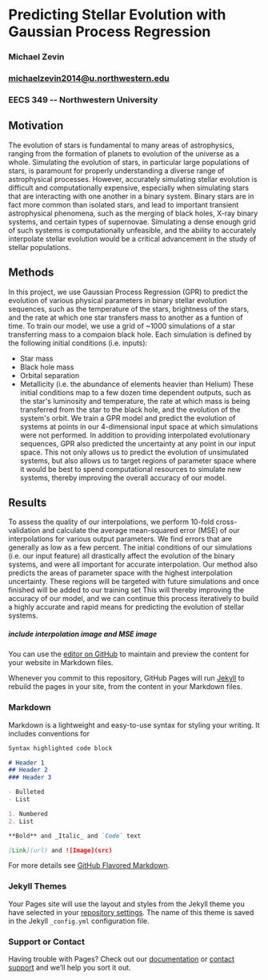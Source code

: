 # Predicting Stellar Evolution with Gaussian Process Regression
### Michael Zevin
### michaelzevin2014@u.northwestern.edu
### EECS 349 -- Northwestern University

## Motivation

The evolution of stars is fundamental to many areas of astrophysics, ranging from the formation of planets to evolution of the universe as a whole. 
Simulating the evolution of stars, in particular large populations of stars, is paramount for properly understanding a diverse range of astrophysical processes. 
However, accurately simulating stellar evolution is difficult and computationally expensive, especially when simulating stars that are interacting with one another in a binary system. 
Binary stars are in fact more common than isolated stars, and lead to important transient astrophysical phenomena, such as the merging of black holes, X-ray binary systems, and certain types of supernovae. 
Simulating a dense enough grid of such systems is computationally unfeasible, and the ability to accurately interpolate stellar evolution would be a critical advancement in the study of stellar populations. 

## Methods

In this project, we use Gaussian Process Regression (GPR) to predict the evolution of various physical parameters in binary stellar evolution sequences, such as the temperature of the stars, brightness of the stars, and the rate at which one star transfers mass to another as a funtion of time. 
To train our model, we use a grid of ~1000 simulations of a star transferring mass to a compaion black hole. 
Each simulation is defined by the following initial conditions (i.e. inputs):
- Star mass
- Black hole mass
- Orbital separation
- Metallicity (i.e. the abundance of elements heavier than Helium)
These initial conditions map to a few dozen time dependent outputs, such as the star's luminosity and temperature, the rate at which mass is being transferred from the star to the black hole, and the evolution of the system's orbit. 
We train a GPR model and predict the evolution of systems at points in our 4-dimensional input space at which simulations were not performed. 
In addition to providing interpolated evolutionary sequences, GPR also predicted the uncertainty at any point in our input space. 
This not only allows us to predict the evolution of unsimulated systems, but also allows us to target regions of parameter space where it would be best to spend computational resources to simulate new systems, thereby improving the overall accuracy of our model. 

## Results

To assess the quality of our interpolations, we perform 10-fold cross-validation and calculate the average mean-squared error (MSE) of our interpolations for various output parameters. 
We find errors that are generally as low as a few percent. 
The initial conditions of our simulations (i.e. our input feature) all drastically affect the evolution of the binary systems, and were all important for accurate interpolation. 
Our method also predicts the areas of parameter space with the highest interpolation uncertainty. 
These regions will be targeted with future simulations and once finished will be added to our training set
This will thereby improving the accuracy of our model, and we can continue this process iteratively to build a highly accurate and rapid means for predicting the evolution of stellar systems. 


##### include interpolation image and MSE image

You can use the [editor on GitHub](https://github.com/mzevin1/EECS349/edit/master/index.md) to maintain and preview the content for your website in Markdown files.

Whenever you commit to this repository, GitHub Pages will run [Jekyll](https://jekyllrb.com/) to rebuild the pages in your site, from the content in your Markdown files.

### Markdown

Markdown is a lightweight and easy-to-use syntax for styling your writing. It includes conventions for

```markdown
Syntax highlighted code block

# Header 1
## Header 2
### Header 3

- Bulleted
- List

1. Numbered
2. List

**Bold** and _Italic_ and `Code` text

[Link](url) and ![Image](src)
```

For more details see [GitHub Flavored Markdown](https://guides.github.com/features/mastering-markdown/).

### Jekyll Themes

Your Pages site will use the layout and styles from the Jekyll theme you have selected in your [repository settings](https://github.com/mzevin1/EECS349/settings). The name of this theme is saved in the Jekyll `_config.yml` configuration file.

### Support or Contact

Having trouble with Pages? Check out our [documentation](https://help.github.com/categories/github-pages-basics/) or [contact support](https://github.com/contact) and we’ll help you sort it out.
